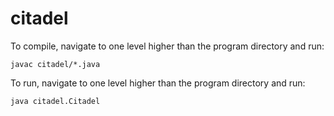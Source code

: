 citadel
=======
To compile, navigate to one level higher than the program directory and run:
```
javac citadel/*.java
```

To run, navigate to one level higher than the program directory and run:
```
java citadel.Citadel
```
